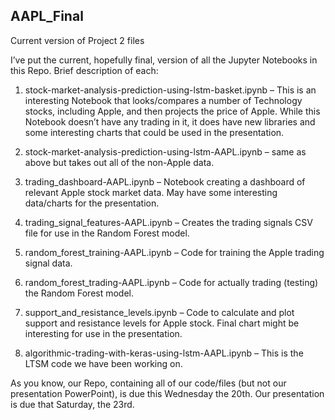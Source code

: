 ## AAPL_Final

Current version of Project 2 files

I’ve put the current, hopefully final, version of all the Jupyter Notebooks in this Repo.  Brief description of each:

1.	stock-market-analysis-prediction-using-lstm-basket.ipynb – This is an interesting Notebook that looks/compares a number of Technology stocks, including Apple, and then projects the price of Apple.  While this Notebook doesn’t have any trading in it, it does have new libraries and some interesting charts that could be used in the presentation.

2.	stock-market-analysis-prediction-using-lstm-AAPL.ipynb – same as above but takes out all of the non-Apple data.

3.	trading_dashboard-AAPL.ipynb – Notebook creating a dashboard of relevant Apple stock market data.  May have some interesting data/charts for the presentation.

4.	trading_signal_features-AAPL.ipynb – Creates the trading signals CSV file for use in the Random Forest model.

5.	random_forest_training-AAPL.ipynb – Code for training the Apple trading signal data.

6.	random_forest_trading-AAPL.ipynb – Code for actually trading (testing) the Random Forest model.

7.	support_and_resistance_levels.ipynb – Code to calculate and plot support and resistance levels for Apple stock.  Final chart might be interesting for use in the presentation.

8.	algorithmic-trading-with-keras-using-lstm-AAPL.ipynb – This is the LTSM code we have been working on.

As you know, our Repo, containing all of our code/files (but not our presentation PowerPoint), is due this Wednesday the 20th.  Our presentation is due that Saturday, the 23rd.

